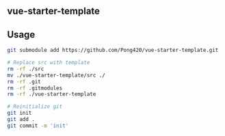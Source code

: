 ## vue-starter-template

## Usage

```bash
git submodule add https://github.com/Pong420/vue-starter-template.git

# Replace src with template
rm -rf ./src
mv ./vue-starter-template/src ./
rm -rf .git
rm -rf .gitmodules
rm -rf ./vue-starter-template

# Reinitialize git
git init
git add .
git commit -m 'init'
```
